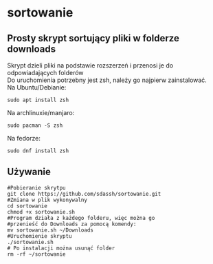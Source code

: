 # sortowanie
## Prosty skrypt sortujący pliki w folderze downloads
Skrypt dzieli pliki na podstawie rozszerzeń i przenosi je do odpowiadających folderów\
Do uruchomienia potrzebny jest zsh, należy go najpierw zainstalować.\
Na Ubuntu/Debianie:
```
sudo apt install zsh
```
Na archlinuxie/manjaro:
```
sudo pacman -S zsh
```
Na fedorze:
```
sudo dnf install zsh
```
## Używanie
```
#Pobieranie skrytpu
git clone https://github.com/sdassh/sortowanie.git
#Zmiana w plik wykonywalny
cd sortowanie
chmod +x sortowanie.sh
#Program działa z każdego folderu, więc można go 
#przenieść do Downloads za pomocą komendy:
mv sortowanie.sh ~/Downloads
#Uruchomienie skryptu
./sortowanie.sh
# Po instalacji można usunąć folder
rm -rf ~/sortowanie
